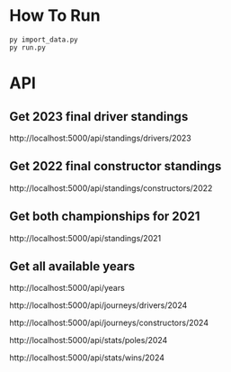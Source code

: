 # How To Run
```
py import_data.py
py run.py
```

# API
## Get 2023 final driver standings
http://localhost:5000/api/standings/drivers/2023

## Get 2022 final constructor standings  
http://localhost:5000/api/standings/constructors/2022

## Get both championships for 2021
http://localhost:5000/api/standings/2021

## Get all available years
http://localhost:5000/api/years

http://localhost:5000/api/journeys/drivers/2024

http://localhost:5000/api/journeys/constructors/2024

http://localhost:5000/api/stats/poles/2024

http://localhost:5000/api/stats/wins/2024
